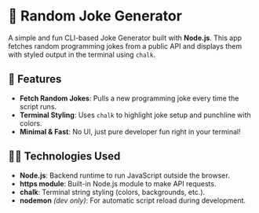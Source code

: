 # 🤣 Random Joke Generator

A simple and fun CLI-based Joke Generator built with **Node.js**. This app fetches random programming jokes from a public API and displays them with styled output in the terminal using `chalk`.

## 🎯 Features

- **Fetch Random Jokes**: Pulls a new programming joke every time the script runs.
- **Terminal Styling**: Uses `chalk` to highlight joke setup and punchline with colors.
- **Minimal & Fast**: No UI, just pure developer fun right in your terminal!

## 🧑‍💻 Technologies Used

- **Node.js**: Backend runtime to run JavaScript outside the browser.
- **https module**: Built-in Node.js module to make API requests.
- **chalk**: Terminal string styling (colors, backgrounds, etc.).
- **nodemon** *(dev only)*: For automatic script reload during development.

